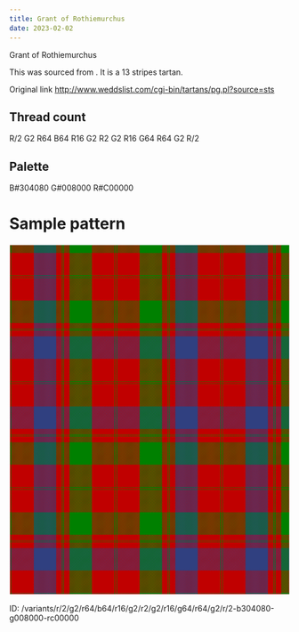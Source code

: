 ```yaml
---
title: Grant of Rothiemurchus
date: 2023-02-02
---
```

Grant of Rothiemurchus

This was sourced from <no value>.  It is a 13 stripes tartan.

Original link http://www.weddslist.com/cgi-bin/tartans/pg.pl?source=sts

## Thread count
R/2 G2 R64 B64 R16 G2 R2 G2 R16 G64 R64 G2 R/2

## Palette
B#304080 G#008000 R#C00000

# Sample pattern

![Tartan detail](tartan.png "R/2 G2 R64 B64 R16 G2 R2 G2 R16 G64 R64 G2 R/2 tartan")

ID: /variants/r/2/g2/r64/b64/r16/g2/r2/g2/r16/g64/r64/g2/r/2-b304080-g008000-rc00000
